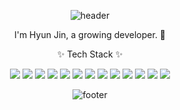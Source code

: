 <div align="center">

![header](https://capsule-render.vercel.app/api?type=waving&color=auto&height=300&section=header&text=Hi%20there 👋&fontSize=70)
   
I'm Hyun Jin, a growing developer. 🌱
   
   
 ✨ Tech Stack ✨ 
   
      
      
   
<img src="https://img.shields.io/badge/HTML5-E34f26?style=flat-square&logo=HTML5&logoColor=white"/>
<img src="https://img.shields.io/badge/CSS3-1572B6?style=flat-square&logo=CSS3&logoColor=white"/>
<img src="https://img.shields.io/badge/JavaScript-F7DF1E?style=flat-square&logo=JavaScript&logoColor=white"/>

   
   
   
<img src="https://img.shields.io/badge/Java-007396?style=flat-square&logo=Java&logoColor=white"/>
<img src="https://img.shields.io/badge/Spring-6DB33F?style=flat-square&logo=Spring&logoColor=white"/>
<img src="https://img.shields.io/badge/Spring Boot-6DB33F?style=flat-square&logo=Spring Boot&logoColor=white"/>
   
   
   
   
<img src="https://img.shields.io/badge/Oracle-F80000?style=flat-square&logo=Oracle&logoColor=white"/>
<img src="https://img.shields.io/badge/MySQL-4479A1?style=flat-square&logo=MySQL&logoColor=white"/>
<img src="https://img.shields.io/badge/MariaDB-003545?style=flat-square&logo=MariaDB&logoColor=white"/>
   
   
   
   
<img src="https://img.shields.io/badge/Visual Studio Code-007ACC?style=flat-square&logo=Visual Studio Code&logoColor=white"/>
<img src="https://img.shields.io/badge/Git-F05032?style=flat-square&logo=Git&logoColor=white"/>
<img src="https://img.shields.io/badge/GitHub-181717?style=flat-square&logo=GitHub&logoColor=white"/>
<img src="https://img.shields.io/badge/Notion-000000?style=flat-square&logo=Notion&logoColor=white"/>
   
   
   
   
   
   
      
      
      
      
![footer](https://capsule-render.vercel.app/api?type=waving&reversal=ture&height=200&section=footer&text=%20&fontSize=70)


</div>
